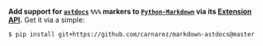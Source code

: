 **Add support for [`astdocs`](https://github.com/carnarez/astdocs) `%%%` markers to
[`Python-Markdown`](https://github.com/Python-Markdown/markdown) via its
[Extension API](https://python-markdown.github.io/extensions/api/).** Get it via a
simple:

```shell
$ pip install git+https://github.com/carnarez/markdown-astdocs@master
```

